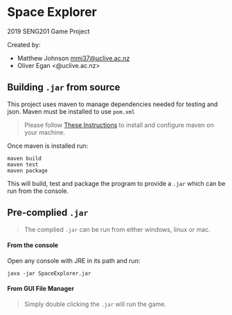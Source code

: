 # Space Explorer
2019 SENG201 Game Project

Created by:
* Matthew Johnson <mmj37@uclive.ac.nz>
* Oliver Egan <@uclive.ac.nz>


## Building `.jar` from source
This project uses maven to manage dependencies needed for testing and json. Maven must be installed to
use `pom.xml` 

>Please follow [These Instructions](https://maven.apache.org/install.html) to install and configure maven on your machine.
>
Once maven is installed run:
```
maven build
maven test
maven package
```
This will build, test and package the program to provide a `.jar` which can be run from the console.

## Pre-complied `.jar`
>The complied `.jar` can be run from either windows, linux or mac.

#### From the console
Open any console with JRE in its path and run:
```$xslt
java -jar SpaceExplorer.jar
```
#### From GUI File Manager
>Simply double clicking the `.jar` will run the game.